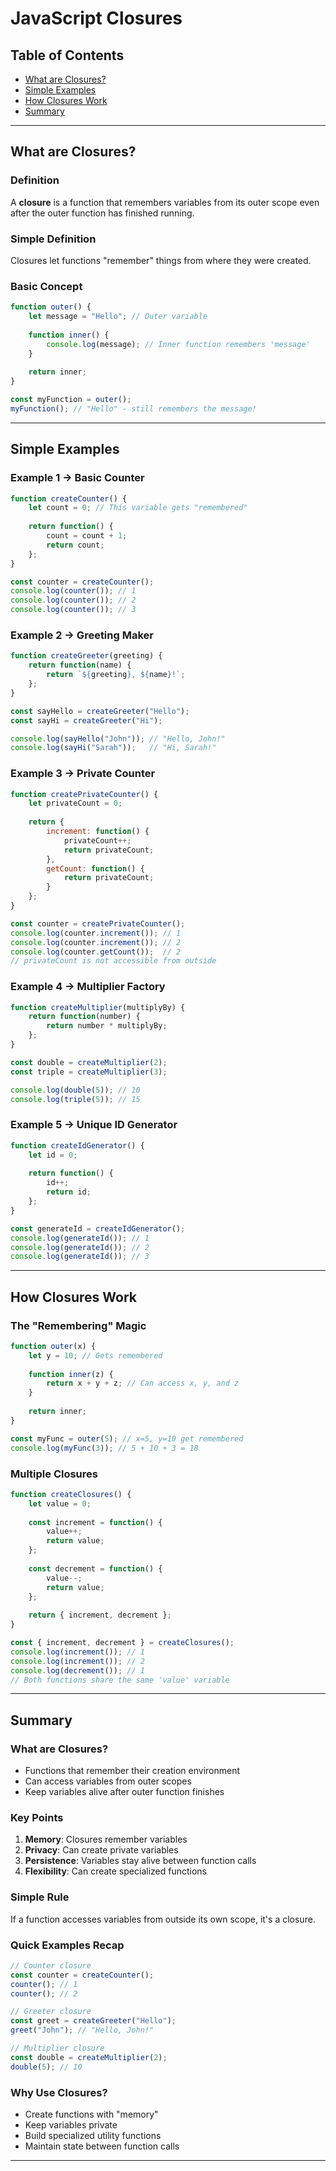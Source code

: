 # JavaScript Closures

## Table of Contents
- [What are Closures?](#what-are-closures)
- [Simple Examples](#simple-examples)
- [How Closures Work](#how-closures-work)
- [Summary](#summary)

---

## What are Closures?

### Definition
A **closure** is a function that remembers variables from its outer scope even after the outer function has finished running.

### Simple Definition
Closures let functions "remember" things from where they were created.

### Basic Concept
```javascript
function outer() {
    let message = "Hello"; // Outer variable
    
    function inner() {
        console.log(message); // Inner function remembers 'message'
    }
    
    return inner;
}

const myFunction = outer();
myFunction(); // "Hello" - still remembers the message!
```

---

## Simple Examples

### Example 1 → Basic Counter
```javascript
function createCounter() {
    let count = 0; // This variable gets "remembered"
    
    return function() {
        count = count + 1;
        return count;
    };
}

const counter = createCounter();
console.log(counter()); // 1
console.log(counter()); // 2
console.log(counter()); // 3
```

### Example 2 → Greeting Maker
```javascript
function createGreeter(greeting) {
    return function(name) {
        return `${greeting}, ${name}!`;
    };
}

const sayHello = createGreeter("Hello");
const sayHi = createGreeter("Hi");

console.log(sayHello("John")); // "Hello, John!"
console.log(sayHi("Sarah"));   // "Hi, Sarah!"
```

### Example 3 → Private Counter
```javascript
function createPrivateCounter() {
    let privateCount = 0;
    
    return {
        increment: function() {
            privateCount++;
            return privateCount;
        },
        getCount: function() {
            return privateCount;
        }
    };
}

const counter = createPrivateCounter();
console.log(counter.increment()); // 1
console.log(counter.increment()); // 2
console.log(counter.getCount());  // 2
// privateCount is not accessible from outside
```

### Example 4 → Multiplier Factory
```javascript
function createMultiplier(multiplyBy) {
    return function(number) {
        return number * multiplyBy;
    };
}

const double = createMultiplier(2);
const triple = createMultiplier(3);

console.log(double(5)); // 10
console.log(triple(5)); // 15
```

### Example 5 → Unique ID Generator
```javascript
function createIdGenerator() {
    let id = 0;
    
    return function() {
        id++;
        return id;
    };
}

const generateId = createIdGenerator();
console.log(generateId()); // 1
console.log(generateId()); // 2
console.log(generateId()); // 3
```

---

## How Closures Work

### The "Remembering" Magic
```javascript
function outer(x) {
    let y = 10; // Gets remembered
    
    function inner(z) {
        return x + y + z; // Can access x, y, and z
    }
    
    return inner;
}

const myFunc = outer(5); // x=5, y=10 get remembered
console.log(myFunc(3)); // 5 + 10 + 3 = 18
```

### Multiple Closures
```javascript
function createClosures() {
    let value = 0;
    
    const increment = function() {
        value++;
        return value;
    };
    
    const decrement = function() {
        value--;
        return value;
    };
    
    return { increment, decrement };
}

const { increment, decrement } = createClosures();
console.log(increment()); // 1
console.log(increment()); // 2
console.log(decrement()); // 1
// Both functions share the same 'value' variable
```

---

## Summary

### What are Closures?
- Functions that remember their creation environment
- Can access variables from outer scopes
- Keep variables alive after outer function finishes

### Key Points
1. **Memory**: Closures remember variables
2. **Privacy**: Can create private variables
3. **Persistence**: Variables stay alive between function calls
4. **Flexibility**: Can create specialized functions

### Simple Rule
If a function accesses variables from outside its own scope, it's a closure.

### Quick Examples Recap
```javascript
// Counter closure
const counter = createCounter();
counter(); // 1
counter(); // 2

// Greeter closure  
const greet = createGreeter("Hello");
greet("John"); // "Hello, John!"

// Multiplier closure
const double = createMultiplier(2);
double(5); // 10
```

### Why Use Closures?
- Create functions with "memory"
- Keep variables private
- Build specialized utility functions
- Maintain state between function calls

---